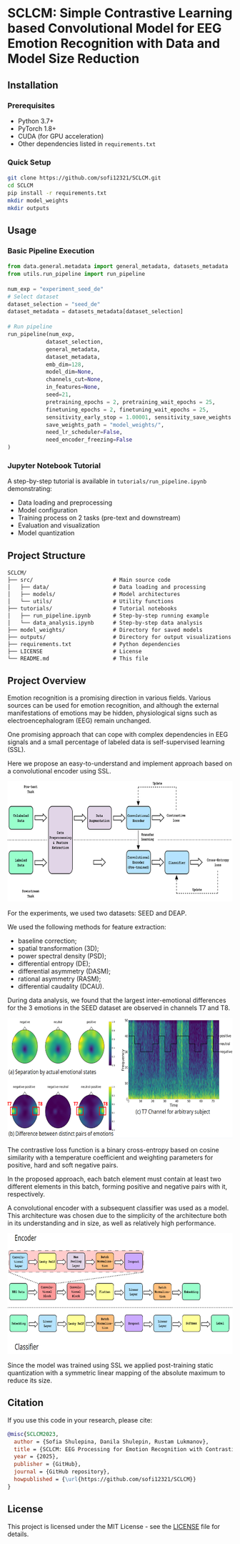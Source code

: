 # SCLCM: Simple Contrastive Learning based Convolutional Model for EEG Emotion Recognition with Data and Model Size Reduction

## Installation

### Prerequisites
- Python 3.7+
- PyTorch 1.8+
- CUDA (for GPU acceleration)
- Other dependencies listed in `requirements.txt`

### Quick Setup
```bash
git clone https://github.com/sofi12321/SCLCM.git
cd SCLCM
pip install -r requirements.txt
mkdir model_weights
mkdir outputs
```

## Usage

### Basic Pipeline Execution
```python
from data.general.metadata import general_metadata, datasets_metadata
from utils.run_pipeline import run_pipeline

num_exp = "experiment_seed_de"
# Select dataset
dataset_selection = "seed_de"
dataset_metadata = datasets_metadata[dataset_selection]

# Run pipeline
run_pipeline(num_exp,
            dataset_selection,
            general_metadata,
            dataset_metadata, 
            emb_dim=128,
            model_dim=None,
            channels_cut=None,
            in_features=None,
            seed=21,
            pretraining_epochs = 2, pretraining_wait_epochs = 25, 
            finetuning_epochs = 2, finetuning_wait_epochs = 25, 
            sensitivity_early_stop = 1.00001, sensitivity_save_weights = 1.00001,
            save_weights_path = "model_weights/",
            need_lr_scheduler=False,
            need_encoder_freezing=False
)
```

### Jupyter Notebook Tutorial
A step-by-step tutorial is available in `tutorials/run_pipeline.ipynb` demonstrating:
- Data loading and preprocessing
- Model configuration
- Training process on 2 tasks (pre-text and downstream)
- Evaluation and visualization
- Model quantization

## Project Structure

```
SCLCM/
├── src/                         # Main source code
│   ├── data/                    # Data loading and processing
│   ├── models/                  # Model architectures
│   └── utils/                   # Utility functions
├── tutorials/                   # Tutorial notebooks
│   ├── run_pipeline.ipynb       # Step-by-step running example
│   └── data_analysis.ipynb      # Step-by-step data analysis
├── model_weights/               # Directory for saved models
├── outputs/                     # Directory for output visualizations
├── requirements.txt             # Python dependencies
├── LICENSE                      # License
└── README.md                    # This file
```

## Project Overview

Emotion recognition is a promising direction in various fields. Various sources can be used for emotion recognition, and although the external manifestations of emotions may be hidden, physiological signs such as electroencephalogram (EEG) remain unchanged. 

One promising approach that can cope with complex dependencies in EEG signals and a small percentage of labeled data is self-supervised learning (SSL). 

Here we propose an easy-to-understand and implement approach based on a convolutional encoder using SSL.

<p align="center">
  <img height="270" src="/static/pipeline.png">
</p>

For the experiments, we used two datasets: SEED and DEAP. 

We used the following methods for feature extraction:
  - baseline correction;
  - spatial transformation (3D);
  - power spectral density (PSD);
  - differential entropy (DE);
  - differential asymmetry (DASM);
  - rational asymmetry (RASM);
  - differential caudality (DCAU).

During data analysis, we found that the largest inter-emotional differences for the 3 emotions in the SEED dataset are observed in channels T7 and T8.

<p align="center">
  <img height="270" src="/static/eda.png">
</p>

The contrastive loss function is a binary cross-entropy based on cosine similarity with a temperature coefficient and weighting parameters for positive, hard and soft negative pairs.

In the proposed approach, each batch element must contain at least two different elements in this batch, forming positive and negative pairs with it, respectively.

A convolutional encoder with a subsequent classifier was used as a model. This architecture was chosen due to the simplicity of the architecture both in its understanding and in size, as well as relatively high performance.

<p align="center">
  <img height="270" src="/static/model.png">
</p>

Since the model was trained using SSL we applied post-training static quantization with a symmetric linear mapping of the absolute maximum to reduce its size.

## Citation

If you use this code in your research, please cite:

```bibtex
@misc{SCLCM2023,
  author = {Sofia Shulepina, Danila Shulepin, Rustam Lukmanov},
  title = {SCLCM: EEG Processing for Emotion Recognition with Contrastive Learning and Model & Data Size Reduction},
  year = {2025},
  publisher = {GitHub},
  journal = {GitHub repository},
  howpublished = {\url{https://github.com/sofi12321/SCLCM}}
}
```

## License

This project is licensed under the MIT License - see the [LICENSE](LICENSE) file for details.
